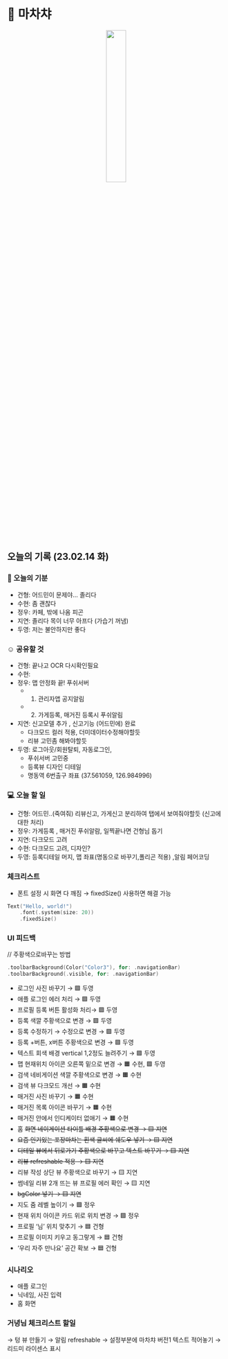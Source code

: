 # 🍢 마차챠

<p align="center"><img src="https://user-images.githubusercontent.com/48436020/218775317-aa3c517f-b03d-49f6-8369-d84e5f311988.png" width=30%></p>

## 오늘의 기록 (23.02.14 화)
### 🥘 오늘의 기분
- 건형: 어드민이 문제야… 졸리다
- 수현: 좀 괜찮다
- 정우: 카페, 밖에 나옴 피곤 
- 지연: 졸리다 목이 너무 아프다 (가습기 꺼냄)
- 두영: 저는 불안하지만 좋다

### ☺️ 공유할 것
- 건형: 끝나고 OCR 다시확인필요
- 수현: 
- 정우: 맵 안정화 끝! 푸쉬서버
  - 1. 관리자앱 공지알림
  - 2. 가게등록, 매거진 등록시 푸쉬알림
- 지연:  신고모델 추가 , 신고기능 (어드민에) 완료
  - 다크모드 컬러 적용, 더미데이터수정해야할듯
  - 리뷰 고민좀 해봐야할듯
- 두영: 로그아웃/회원탈퇴, 자동로그인,
  - 푸쉬서버 고민중
  - 등록뷰 디자인 디테일
  - 명동역 6번출구 좌표 (37.561059, 126.984996)

### 💻 오늘 할 일
- 건형: 어드민..(죽여줘) 리뷰신고, 가게신고 분리하여 탭에서 보여줘야할듯 (신고에대한 처리)
- 정우: 가게등록 , 매거진 푸쉬알람, 일찍끝나면 건형님 돕기
- 지연: 다크모드 고려
- 수현: 다크모드 고려, 디자인?
- 두영: 등록디테일 머지,  맵 좌표(명동으로 바꾸기,폴리곤 적용) ,알림 페어코딩

### 체크리스트

- 폰트 설정 시 화면 다 깨짐 → fixedSize() 사용하면 해결 가능
```swift
Text("Hello, world!")
    .font(.system(size: 20))
    .fixedSize()
```

### UI 피드백

// 주황색으로바꾸는 방법
```swift
.toolbarBackground(Color("Color3"), for: .navigationBar)
.toolbarBackground(.visible, for: .navigationBar)
```

- 로그인 사진 바꾸기 → 🟪 두영
- 애플 로그인 에러 처리 → 🟪 두영
- 프로필 등록 버튼 활성화 처리→ 🟪 두영
- 등록 색깔 주황색으로 변경 → 🟪 두영
- 등록 수정하기 → 수정으로 변경 → 🟪 두영
- 등록 +버튼, x버튼 주황색으로 변경 → 🟪 두영
- 텍스트 회색 배경 vertical 1,2정도 늘려주기 → 🟪 두영
- 맵 현재위치 아이콘 오른쪽 밑으로 변경 → 🟧 수현, 🟪 두영
- 검색 네비게이션 색깔 주황색으로 변경 → 🟧 수현
- 검색 뷰 다크모드 개선 → 🟧 수현
- 매거진 사진 바꾸기 → 🟧 수현
- 매거진 목록 아이콘 바꾸기 → 🟧 수현
- 매거진 안에서 인디케이터 없애기 → 🟧 수현
- 홈 ~~화면 네이게이션 타이틀 배경 주황색으로 변경 → 🟨 지연~~
- ~~요즘 인기있는 포장마차는 흰색 글씨에 쉐도우 넣기 → 🟨 지연~~
- ~~디테일 뷰에서 뒤로가기 주황색으로 바꾸고 텍스트 바꾸기 → 🟨 지연~~
- ~~리뷰 refreshable 적용 → 🟨 지연~~
- 리뷰 작성 상단 뷰 주황색으로 바꾸기 → 🟨 지연
- 썸네일 리뷰 2개 뜨는 뷰 프로필 에러 확인 → 🟨 지연
- ~~bgColor 넣기  → 🟨 지연~~
- 지도 줌 레벨 높이기 → 🟩 정우
- 현재 위치 아이콘 카드 위로 위치 변경 → 🟩 정우
- 프로필 ‘님’ 위치 맞추기 → 🟦 건형
- 프로필 이미지 키우고 동그랗게 → 🟦 건형
- ‘우리 자주 만나요’ 공간 확보 → 🟦 건형

### 시나리오
- 애플 로그인
- 닉네임, 사진 입력
- 홈 화면

### 거녕님 체크리스트 할일
→ 텅 뷰 만들기
→ 알림 refreshable
→ 설정부분에 마차챠 버전1 텍스트 적어놓기
→ 리드미 라이센스 표시
